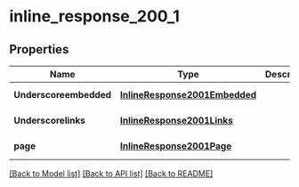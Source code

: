 # inline_response_200_1

## Properties
Name | Type | Description | Notes
------------ | ------------- | ------------- | -------------
**Underscoreembedded** | [**InlineResponse2001Embedded**](InlineResponse2001Embedded.md) |  | [default to null]
**Underscorelinks** | [**InlineResponse2001Links**](InlineResponse2001Links.md) |  | [default to null]
**page** | [**InlineResponse2001Page**](InlineResponse2001Page.md) |  | [default to null]

[[Back to Model list]](../README.md#documentation-for-models) [[Back to API list]](../README.md#documentation-for-api-endpoints) [[Back to README]](../README.md)


